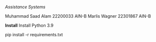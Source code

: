 *Assistance Systems*

Muhammad Saad Alam 22200033 AIN-B
Marlis Wagner 22301867 AIN-B

**Install**
Install Python 3.9

pip install -r requirements.txt